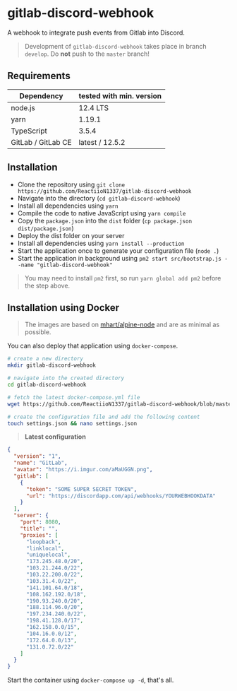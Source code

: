 # gitlab-discord-webhook

A webhook to integrate push events from Gitlab into Discord.

> Development of `gitlab-discord-webhook` takes place in branch `develop`. Do **not** push to the `master` branch!

## Requirements

| Dependency | tested with min. version |
| --- | --- |
| node.js | 12.4 LTS |
| yarn | 1.19.1 |
| TypeScript | 3.5.4 |
| GitLab / GitLab CE | latest / 12.5.2 |

## Installation

- Clone the repository using `git clone https://github.com/ReactiioN1337/gitlab-discord-webhook`
- Navigate into the directory (`cd gitlab-discord-webhook`)
- Install all dependencies using `yarn`
- Compile the code to native JavaScript using `yarn compile`
- Copy the `package.json` into the `dist` folder (`cp package.json dist/package.json`)
- Deploy the dist folder on your server
- Install all dependencies using `yarn install --production`
- Start the application once to generate your configuration file (`node .`)
- Start the application in background using `pm2 start src/bootstrap.js --name "gitlab-discord-webhook"`

> You may need to install `pm2` first, so run `yarn global add pm2` before the step above.

## Installation using Docker

> The images are based on [mhart/alpine-node](https://github.com/mhart/alpine-node) and are as minimal as possible.

You can also deploy that application using `docker-compose`.

```bash
# create a new directory
mkdir gitlab-discord-webhook

# navigate into the created directory
cd gitlab-discord-webhook

# fetch the latest docker-compose.yml file
wget https://github.com/ReactiioN1337/gitlab-discord-webhook/blob/master/docker-compose.yml

# create the configuration file and add the following content
touch settings.json && nano settings.json
```

> **Latest configuration**

```JSON
{
  "version": "1",
  "name": "GitLab",
  "avatar": "https://i.imgur.com/aMaUGGN.png",
  "gitlab": [
    {
      "token": "SOME SUPER SECRET TOKEN",
      "url": "https://discordapp.com/api/webhooks/YOURWEBHOOKDATA"
    }
  ],
  "server": {
    "port": 8080,
    "title": "",
    "proxies": [
      "loopback",
      "linklocal",
      "uniquelocal",
      "173.245.48.0/20",
      "103.21.244.0/22",
      "103.22.200.0/22",
      "103.31.4.0/22",
      "141.101.64.0/18",
      "108.162.192.0/18",
      "190.93.240.0/20",
      "188.114.96.0/20",
      "197.234.240.0/22",
      "198.41.128.0/17",
      "162.158.0.0/15",
      "104.16.0.0/12",
      "172.64.0.0/13",
      "131.0.72.0/22"
    ]
  }
}

```

Start the container using `docker-compose up -d`, that's all.
